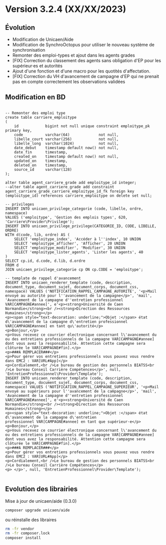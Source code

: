 Version 3.2.4 (XX/XX/2023)
====

Évolution
---
- Modification de Unicaen/Aide
- Modification de SynchroOctopus pour utiliser le nouveau système de synchronisation
- Remonter des emploi-types et ajout dans les agents grades
- [FIX] Correction du classement des agents sans obligation d'EP pour les supérieur·es et autorités 
- Ajout d'une fonction et d'une macro pour les quotités d'affectation.
- [FIX] Correction du VH d'avancement de campagne d'EP qui ne prenait pas en compte correctement les observations validées 


Modification en BD
---

```postgresql

-- Remonter des emploi type
create table carriere_emploitype
(
    id            bigint not null unique constraint emploitype_pk primary key,
    code          varchar(64)             not null,
    libelle_court varchar(256)            not null,
    libelle_long  varchar(1024)           not null,
    date_debut    timestamp default now() not null,
    date_fin      timestamp,
    created_on    timestamp default now() not null,
    updated_on    timestamp,
    deleted_on    timestamp,
    source_id     varchar(128)
);

alter table agent_carriere_grade add emploitype_id integer;
--alter table agent_carriere_grade add constraint agent_carriere_grade_carriere_emploitype_id_fk foreign key (emploitype_id) references carriere_emploitype on delete set null;

-- privileges
INSERT INTO unicaen_privilege_categorie (code, libelle, ordre, namespace)
VALUES ('emploitype', 'Gestion des emplois types', 620, 'Carriere\Provider\Privilege');
INSERT INTO unicaen_privilege_privilege(CATEGORIE_ID, CODE, LIBELLE, ORDRE)
WITH d(code, lib, ordre) AS (
    SELECT 'emploitype_index', 'Accéder à l''index', 10 UNION
    SELECT 'emploitype_afficher', 'Afficher', 20 UNION
    SELECT 'emploitype_modifier', 'Modifier', 30 UNION
    SELECT 'emploitype_lister_agents', 'Lister les agents', 40
)
SELECT cp.id, d.code, d.lib, d.ordre
FROM d
JOIN unicaen_privilege_categorie cp ON cp.CODE = 'emploitype';

-- template de rappel d'avancement 
INSERT INTO unicaen_renderer_template (code, description, document_type, document_sujet, document_corps, document_css, namespace) VALUES ('NOTIFICATION_RAPPEL_CAMPAGNE_AUTORITE', '<p>Mail envoyé au autorité pour l''avancement de la campagne</p>', 'mail', 'Avancement de la campagne d''entretien professionnel VAR[CAMPAGNE#annee]', e'<p><strong>Université de Caen Normandie</strong><br /><strong>Direction des Ressources Humaines</strong></p>
<p><span style="text-decoration: underline;">Objet :</span> état d\'avancement de la campagne d\'entretien professionnel VAR[CAMPAGNE#annee] en tant qu\'autorité</p>
<p>Bonjour,</p>
<p>Vous recevez ce courrier électronique concernant l\'avancement du ou des entretiens professionnels de la campagne VAR[CAMPAGNE#annee] dont vous avez la responsabilité. Attention cette campagne sera clôturée le VAR[CAMPAGNE#fin].</p>
<p>###A REMPLACER###</p>
<p>Pour gérer vos entretiens professionnels vous pouvez vous rendre dans EMC2 : VAR[URL#App]</p>
<p>Cordialement,<br />Le bureau de gestion des personnels BIATSS<br />Le bureau Conseil Carrière Compétences</p>', null, 'EntretienProfessionnel\Provider\Template');
INSERT INTO unicaen_renderer_template (code, description, document_type, document_sujet, document_corps, document_css, namespace) VALUES ('NOTIFICATION_RAPPEL_CAMPAGNE_SUPERIEUR', '<p>Mail envoyé au supérieurs pour l''avancement de la campagne</p>', 'mail', 'Avancement de la campagne d''entretien professionnel VAR[CAMPAGNE#annee]', e'<p><strong>Université de Caen Normandie</strong><br /><strong>Direction des Ressources Humaines</strong></p>
<p><span style="text-decoration: underline;">Objet :</span> état d\'avancement de la campagne d\'entretien professionnel VAR[CAMPAGNE#annee] en tant que supérieur·e</p>
<p>Bonjour,</p>
<p>Vous recevez ce courrier électronique concernant l\'avancement du ou des entretiens professionnels de la campagne VAR[CAMPAGNE#annee] dont vous avez la responsabilité. Attention cette campagne sera clôturée le VAR[CAMPAGNE#fin].</p>
<p>###A REMPLACER###</p>
<p>Pour gérer vos entretiens professionnels vous pouvez vous rendre dans EMC2 : VAR[URL#App]</p>
<p>Cordialement,<br />Le bureau de gestion des personnels BIATSS<br />Le bureau Conseil Carrière Compétences</p>
<p> </p>', null, 'EntretienProfessionnel\Provider\Template');


```

Evolution des librairies 
---

Mise à jour de unicaen/aide (0.3.0)
```bash
composer upgrade unicaen/aide
```

ou réinstalle des libraires 
```bash
rm -fr vendor
rm -fr composer.lock
composer install
```
